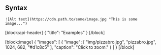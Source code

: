 ## Syntax

    ![Alt text](https://cdn.path.to/some/image.jpg "This is some image...")
[block:api-header]
{
  "title": "Examples"
}
[/block]

[block:image]
{
  "images": [
    {
      "image": [
        "img/pizzabro.jpg",
        "pizzabro.jpg",
        1024,
        682,
        "#d1c8c5"
      ],
      "caption": "Click to zoom."
    }
  ]
}
[/block]
<!-- ![Bro eats pizza and makes an OK gesture.](https://files.readme.io/6f52e22-man-eating-pizza-and-making-an-ok-gesture.jpg "Pizza Face") -->
